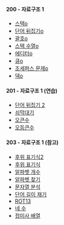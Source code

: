 <h4 id="200-1">200 - 자료구조 1</h4>
<ul>
<li><a href="https://www.acmicpc.net/problem/10828">스택o</a></li>
<li><a href="https://www.acmicpc.net/problem/9093">단어 뒤집기o</a></li>
<li><a href="https://www.acmicpc.net/problem/9012">괄호o</a></li>
<li><a href="https://www.acmicpc.net/problem/1874">스택 수열o</a></li>
<li><a href="https://www.acmicpc.net/problem/1406">에디터o</a></li>
<li><a href="https://www.acmicpc.net/problem/10845">큐o</a></li>
<li><a href="https://www.acmicpc.net/problem/1158">조세퍼스 문제o</a></li>
<li><a href="https://www.acmicpc.net/problem/10866">덱o</a></li>
</ul>
<h4 id="201-1-">201 - 자료구조 1 (연습)</h4>
<ul>
<li><a href="https://www.acmicpc.net/problem/17413">단어 뒤집기 2</a></li>
<li><a href="https://www.acmicpc.net/problem/10799">쇠막대기</a></li>
<li><a href="https://www.acmicpc.net/problem/17298">오큰수</a></li>
<li><a href="https://www.acmicpc.net/problem/17299">오등큰수</a></li>
</ul>
<h4 id="203-1-">203 - 자료구조 1 (참고)</h4>
<ul>
<li><a href="https://www.acmicpc.net/problem/1935">후위 표기식2</a></li>
<li><a href="https://www.acmicpc.net/problem/1918">후위 표기식</a></li>
<li><a href="https://www.acmicpc.net/problem/10808">알파벳 개수</a></li>
<li><a href="https://www.acmicpc.net/problem/10809">알파벳 찾기</a></li>
<li><a href="https://www.acmicpc.net/problem/10820">문자열 분석</a></li>
<li><a href="https://www.acmicpc.net/problem/2743">단어 길이 재기</a></li>
<li><a href="https://www.acmicpc.net/problem/11655">ROT13</a></li>
<li><a href="https://www.acmicpc.net/problem/10824">네 수</a></li>
<li><a href="https://www.acmicpc.net/problem/11656">접미사 배열</a></li>
</ul>